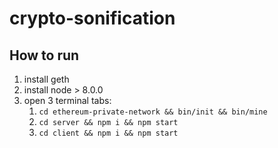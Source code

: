 # crypto-sonification

## How to run
1. install geth
1. install node > 8.0.0
1. open 3 terminal tabs:
    1. `cd ethereum-private-network && bin/init && bin/mine`
    1. `cd server && npm i && npm start`
    1. `cd client && npm i && npm start`